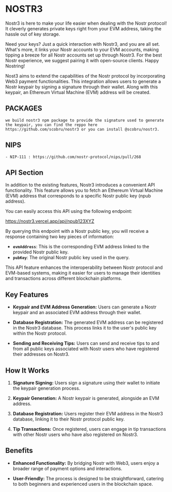 # NOSTR3

Nostr3 is here to make your life easier when dealing with the Nostr protocol! It cleverly generates private keys right from your EVM address, taking the hassle out of key storage.

Need your keys?
Just a quick interaction with Nostr3, and you are all set.
What's more, it links your Nostr accounts to your EVM accounts, making tipping a breeze for all Nostr accounts set up through Nostr3.
For the best Nostr experience, we suggest pairing it with open-source clients. Happy Nostring!

Nost3 aims to extend the capabilities of the Nostr protocol by incorporating Web3 payment functionalities. This integration allows users to generate a Nostr keypair by signing a signature through their wallet. Along with this keypair, an Ethereum Virtual Machine (EVM) address will be created.

## PACKAGES

    we build nostr3 npm package to provide the signature used to generate the keypair, you can find the reppo here https://github.com/scobru/nostr3 or you can install @scobru/nostr3.

## NIPS

    - NIP-111 : https://github.com/nostr-protocol/nips/pull/268

## API Section

In addition to the existing features, Nostr3 introduces a convenient API functionality. This feature allows you to fetch an Ethereum Virtual Machine (EVM) address that corresponds to a specific Nostr public key (npub address).

You can easily access this API using the following endpoint:

<https://nostr3.vercel.app/api/npub123XYZ>

By querying this endpoint with a Nostr public key, you will receive a response containing two key pieces of information:

- **`evmAddress`**: This is the corresponding EVM address linked to the provided Nostr public key.
- **`pubKey`**: The original Nostr public key used in the query.

This API feature enhances the interoperability between Nostr protocol and EVM-based systems, making it easier for users to manage their identities and transactions across different blockchain platforms.

## Key Features

- **Keypair and EVM Address Generation:** Users can generate a Nostr keypair and an associated EVM address through their wallet.
  
- **Database Registration:** The generated EVM address can be registered in the Nostr3 database. This process links it to the user's public key within the Nostr protocol.
  
- **Sending and Receiving Tips:** Users can send and receive tips to and from all public keys associated with Nostr users who have registered their addresses on Nostr3.

## How It Works

1. **Signature Signing:** Users sign a signature using their wallet to initiate the keypair generation process.

2. **Keypair Generation:** A Nostr keypair is generated, alongside an EVM address.

3. **Database Registration:** Users register their EVM address in the Nostr3 database, linking it to their Nostr protocol public key.

4. **Tip Transactions:** Once registered, users can engage in tip transactions with other Nostr users who have also registered on Nostr3.

## Benefits

- **Enhanced Functionality:** By bridging Nostr with Web3, users enjoy a broader range of payment options and interactions.
  
- **User-Friendly:** The process is designed to be straightforward, catering to both beginners and experienced users in the blockchain space.
